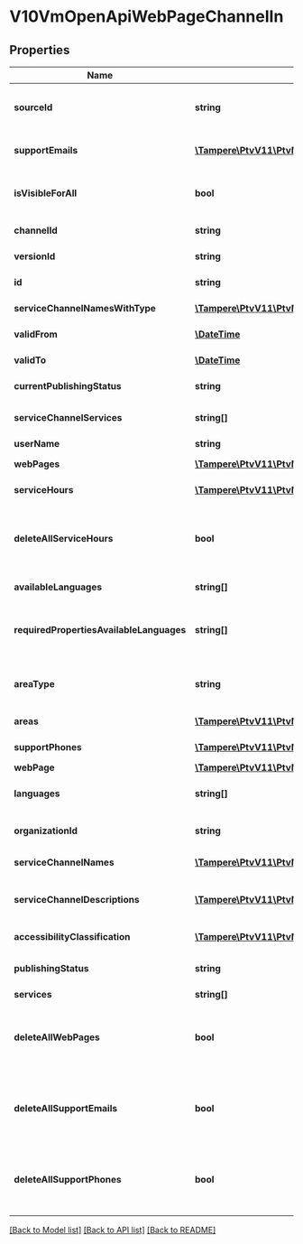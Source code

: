 # V10VmOpenApiWebPageChannelIn

## Properties
Name | Type | Description | Notes
------------ | ------------- | ------------- | -------------
**sourceId** | **string** | External system identifier for this service channel. User needs to be logged in to be able to get/set value. | [optional] 
**supportEmails** | [**\Tampere\PtvV11\PtvModel\VmOpenApiLanguageItem[]**](VmOpenApiLanguageItem.md) | List of support email addresses for the service channel. (Max.Length: 100). | [optional] 
**isVisibleForAll** | **bool** | Indicates if channel can be used (referenced within services) by other users from other organizations. | [optional] 
**channelId** | **string** | Gets or sets the special channel identifier. | [optional] 
**versionId** | **string** | The identifier for current version. | [optional] 
**id** | **string** | PTV identifier for the service channel. | [optional] 
**serviceChannelNamesWithType** | [**\Tampere\PtvV11\PtvModel\VmOpenApiLocalizedListItem[]**](VmOpenApiLocalizedListItem.md) | Localized list of service channel names. | [optional] 
**validFrom** | [**\DateTime**](\DateTime.md) | Date when item should be published. | [optional] 
**validTo** | [**\DateTime**](\DateTime.md) | Date when item should be archived. | [optional] 
**currentPublishingStatus** | **string** | Current version publishing status. | [optional] 
**serviceChannelServices** | **string[]** | Internal property for adding service relations for a service channel. | [optional] 
**userName** | **string** | User name. | [optional] 
**webPages** | [**\Tampere\PtvV11\PtvModel\V9VmOpenApiWebPage[]**](V9VmOpenApiWebPage.md) | List of service channel web pages. | [optional] 
**serviceHours** | [**\Tampere\PtvV11\PtvModel\V11VmOpenApiServiceHour[]**](V11VmOpenApiServiceHour.md) | List of service channel service hours. | [optional] 
**deleteAllServiceHours** | **bool** | Set to true to delete all existing service hours for the service channel. The ServiceHours collection should be empty when this property is set to true. | [optional] 
**availableLanguages** | **string[]** | Gets or sets available languages | [optional] 
**requiredPropertiesAvailableLanguages** | **string[]** | Internal property to check the languages within required lists: ServiceChannelNames, ServiceChannelDescriptions  and ChannelUrls lists. | [optional] 
**areaType** | **string** | Area type. Possible values are: Nationwide, NationwideExceptAlandIslands or LimitedType. | [optional] 
**areas** | [**\Tampere\PtvV11\PtvModel\VmOpenApiAreaIn[]**](VmOpenApiAreaIn.md) | List of areas. List can contain different types of areas. | [optional] 
**supportPhones** | [**\Tampere\PtvV11\PtvModel\V4VmOpenApiPhone[]**](V4VmOpenApiPhone.md) | List of support phone numbers for the service channel. | [optional] 
**webPage** | [**\Tampere\PtvV11\PtvModel\VmOpenApiLanguageItem[]**](VmOpenApiLanguageItem.md) | List of localized urls. | 
**languages** | **string[]** | List of languages the service channel is available in (two letter language code). | 
**organizationId** | **string** | PTV organization identifier of organization responsible for this channel. | 
**serviceChannelNames** | [**\Tampere\PtvV11\PtvModel\VmOpenApiLanguageItem[]**](VmOpenApiLanguageItem.md) | List of localized service channel names. | 
**serviceChannelDescriptions** | [**\Tampere\PtvV11\PtvModel\VmOpenApiLocalizedListItem[]**](VmOpenApiLocalizedListItem.md) | List of localized service channel descriptions. Possible type values are: Summary, Description. | 
**accessibilityClassification** | [**\Tampere\PtvV11\PtvModel\VmOpenApiAccessibilityClassification[]**](VmOpenApiAccessibilityClassification.md) | The accessibility classification. | 
**publishingStatus** | **string** | Service channel publishing status. Values: Draft or Published. | 
**services** | **string[]** | List of related services (GUID). | [optional] 
**deleteAllWebPages** | **bool** | Set to true to delete all existing web pages for the service channel. The WebPages collection should be empty when this property is set to true. | [optional] 
**deleteAllSupportEmails** | **bool** | Set to true to delete all existing support email addresses for the service channel. The SupportEmails collection should be empty when this property is set to true. | [optional] 
**deleteAllSupportPhones** | **bool** | Set to true to delete all existing support phone numbers for the service channel. The SupportPhones collection should be empty when this property is set to true. | [optional] 

[[Back to Model list]](../../README.md#documentation-for-models) [[Back to API list]](../../README.md#documentation-for-api-endpoints) [[Back to README]](../../README.md)

